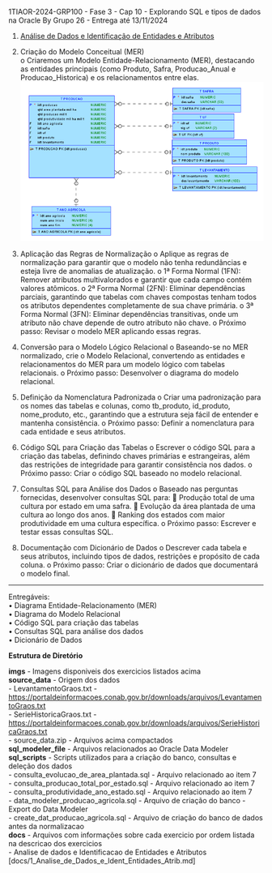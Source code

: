 1TIAOR-2024-GRP100 - Fase 3 - Cap 10 - Explorando SQL e tipos de dados na Oracle 
By Grupo 26 - Entrega até 13/11/2024

1.	[Análise de Dados e Identificação de Entidades e Atributos](https://github.com/RM559712/fase3_cap10/blob/main/docs/1_Analise_de_Dados_e_Ident_Entidades_Atrib.md)  
    
2.	Criação do Modelo Conceitual (MER)  
    o	Criaremos um Modelo Entidade-Relacionamento (MER), destacando as entidades principais (como Produto, Safra, Producao_Anual e Producao_Historica) 
        e os relacionamentos entre elas.  
    ![Diagrama MER](https://github.com/RM559712/fase3_cap10/blob/main/imgs/MER_Logical_Image_07Nov24v1.png)

3.	Aplicação das Regras de Normalização
    o	Aplique as regras de normalização para garantir que o modelo não tenha redundâncias e esteja livre de anomalias de atualização.
    o	1ª Forma Normal (1FN): Remover atributos multivalorados e garantir que cada campo contém valores atômicos.
    o	2ª Forma Normal (2FN): Eliminar dependências parciais, garantindo que tabelas com chaves compostas tenham todos os atributos dependentes completamente de sua chave primária.
    o	3ª Forma Normal (3FN): Eliminar dependências transitivas, onde um atributo não chave depende de outro atributo não chave.
    o	Próximo passo: Revisar o modelo MER aplicando essas regras.

4.	Conversão para o Modelo Lógico Relacional
    o	Baseando-se no MER normalizado, crie o Modelo Relacional, convertendo as entidades e relacionamentos do MER para um modelo lógico com tabelas relacionais.
    o	Próximo passo: Desenvolver o diagrama do modelo relacional.

5.	Definição da Nomenclatura Padronizada
    o	Criar uma padronização para os nomes das tabelas e colunas, como tb_produto, id_produto, nome_produto, etc., garantindo que a estrutura seja fácil de entender e mantenha consistência.
    o	Próximo passo: Definir a nomenclatura para cada entidade e seus atributos.

6.	Código SQL para Criação das Tabelas
    o	Escrever o código SQL para a criação das tabelas, definindo chaves primárias e estrangeiras, além das restrições de integridade para garantir consistência nos dados.
    o	Próximo passo: Criar o código SQL baseado no modelo relacional.

7.	Consultas SQL para Análise dos Dados
    o	Baseado nas perguntas fornecidas, desenvolver consultas SQL para:
        	Produção total de uma cultura por estado em uma safra.
        	Evolução da área plantada de uma cultura ao longo dos anos.
        	Ranking dos estados com maior produtividade em uma cultura específica.
    o	Próximo passo: Escrever e testar essas consultas SQL.

8.	Documentação com Dicionário de Dados
    o	Descrever cada tabela e seus atributos, incluindo tipos de dados, restrições e propósito de cada coluna.
    o	Próximo passo: Criar o dicionário de dados que documentará o modelo final.
________________________________________

Entregáveis:<br>
•	Diagrama Entidade-Relacionamento (MER)<br>
•	Diagrama do Modelo Relacional<br>
•	Código SQL para criação das tabelas<br>
•	Consultas SQL para análise dos dados<br>
•	Dicionário de Dados<br>

**Estrutura de Diretório**

**imgs** - Imagens disponiveis dos exercicios listados acima <br>
**source_data** - Origem dos dados <br>
    - LevantamentoGraos.txt - https://portaldeinformacoes.conab.gov.br/downloads/arquivos/LevantamentoGraos.txt<br>
    - SerieHistoricaGraos.txt - https://portaldeinformacoes.conab.gov.br/downloads/arquivos/SerieHistoricaGraos.txt <br>
    - source_data.zip - Arquivos acima compactados <br>
**sql_modeler_file** - Arquivos relacionados ao Oracle Data Modeler <br>
**sql_scripts** - Scripts utilizados para a criação do banco, consultas e deleção dos dados <br>
    - consulta_evolucao_de_area_plantada.sql - Arquivo relacionado ao item 7 <br>
    - consulta_producao_total_por_estado.sql - Arquivo relacionado ao item 7 <br>
    - consulta_produtividade_ano_estado.sql - Arquivo relacionado ao item 7<br>
    - data_modeler_producao_agricola.sql - Arquivo de criação do banco - Export do Data Modeler <br>
    - create_dat_producao_agricola.sql - Arquivo de criação do banco de dados antes da normalizacao<br>
**docs** - Arquivos com informações sobre cada exercicio por ordem listada na descricao dos exercicios<br>
    - Analise de dados e Identificacao de Entidades e Atributos [docs/1_Analise_de_Dados_e_Ident_Entidades_Atrib.md]

